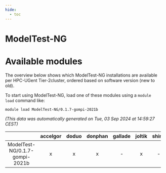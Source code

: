 ```yaml
---
hide:
  - toc
---
```


ModelTest-NG
============

# Available modules


The overview below shows which ModelTest-NG installations are available per HPC-UGent Tier-2cluster, ordered based on software version (new to old).

To start using ModelTest-NG, load one of these modules using a `module load` command like:

```shell
module load ModelTest-NG/0.1.7-gompi-2021b
```

*(This data was automatically generated on Tue, 03 Sep 2024 at 14:59:27 CEST)*  

| |accelgor|doduo|donphan|gallade|joltik|shinx|skitty|
| :---: | :---: | :---: | :---: | :---: | :---: | :---: | :---: |
|ModelTest-NG/0.1.7-gompi-2021b|x|x|x|-|x|-|x|
